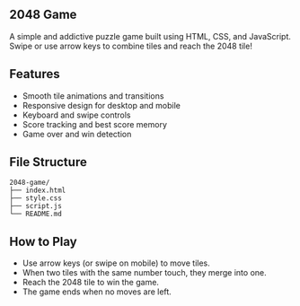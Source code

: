##  2048 Game
A simple and addictive puzzle game built using HTML, CSS, and JavaScript. Swipe or use arrow keys to combine tiles and reach the 2048 tile!

##  Features
- Smooth tile animations and transitions
- Responsive design for desktop and mobile
- Keyboard and swipe controls
- Score tracking and best score memory
- Game over and win detection

##  File Structure
```structure
2048-game/
├── index.html
├── style.css
├── script.js
└── README.md
```
## How to Play
- Use arrow keys (or swipe on mobile) to move tiles.
- When two tiles with the same number touch, they merge into one.
- Reach the 2048 tile to win the game.
- The game ends when no moves are left.

